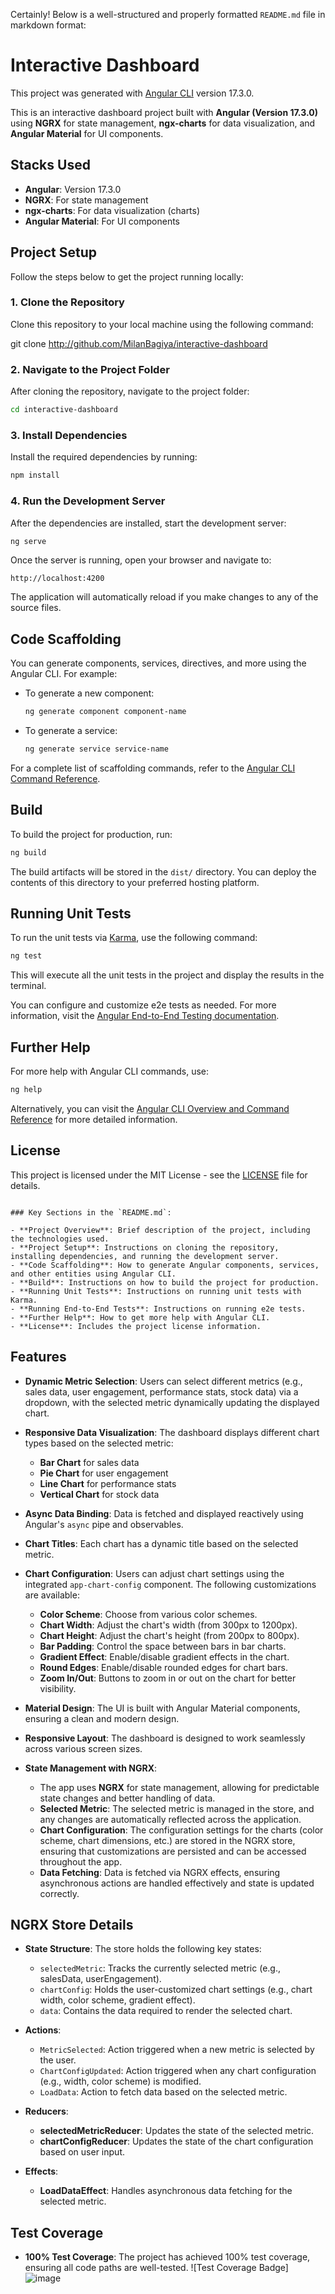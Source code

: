 Certainly! Below is a well-structured and properly formatted `README.md` file in markdown format:

# Interactive Dashboard

This project was generated with [Angular CLI](https://github.com/angular/angular-cli) version 17.3.0.

This is an interactive dashboard project built with **Angular (Version 17.3.0)** using **NGRX** for state management, **ngx-charts** for data visualization, and **Angular Material** for UI components.

## Stacks Used

- **Angular**: Version 17.3.0
- **NGRX**: For state management
- **ngx-charts**: For data visualization (charts)
- **Angular Material**: For UI components

## Project Setup

Follow the steps below to get the project running locally:

### 1. Clone the Repository

Clone this repository to your local machine using the following command:

git clone http://github.com/MilanBagiya/interactive-dashboard

### 2. Navigate to the Project Folder

After cloning the repository, navigate to the project folder:

```bash
cd interactive-dashboard
```

### 3. Install Dependencies

Install the required dependencies by running:

```bash
npm install
```

### 4. Run the Development Server

After the dependencies are installed, start the development server:

```bash
ng serve
```

Once the server is running, open your browser and navigate to:

```
http://localhost:4200
```

The application will automatically reload if you make changes to any of the source files.

## Code Scaffolding

You can generate components, services, directives, and more using the Angular CLI. For example:

- To generate a new component:

  ```bash
  ng generate component component-name
  ```

- To generate a service:

  ```bash
  ng generate service service-name
  ```

For a complete list of scaffolding commands, refer to the [Angular CLI Command Reference](https://angular.io/cli).

## Build

To build the project for production, run:

```bash
ng build
```

The build artifacts will be stored in the `dist/` directory. You can deploy the contents of this directory to your preferred hosting platform.

## Running Unit Tests

To run the unit tests via [Karma](https://karma-runner.github.io), use the following command:

```bash
ng test
```

This will execute all the unit tests in the project and display the results in the terminal.

You can configure and customize e2e tests as needed. For more information, visit the [Angular End-to-End Testing documentation](https://angular.io/guide/testing#end-to-end-testing).

## Further Help

For more help with Angular CLI commands, use:

```bash
ng help
```

Alternatively, you can visit the [Angular CLI Overview and Command Reference](https://angular.io/cli) for more detailed information.

## License

This project is licensed under the MIT License - see the [LICENSE](LICENSE) file for details.

```

### Key Sections in the `README.md`:

- **Project Overview**: Brief description of the project, including the technologies used.
- **Project Setup**: Instructions on cloning the repository, installing dependencies, and running the development server.
- **Code Scaffolding**: How to generate Angular components, services, and other entities using Angular CLI.
- **Build**: Instructions on how to build the project for production.
- **Running Unit Tests**: Instructions on running unit tests with Karma.
- **Running End-to-End Tests**: Instructions on running e2e tests.
- **Further Help**: How to get more help with Angular CLI.
- **License**: Includes the project license information.
```

## Features

- **Dynamic Metric Selection**: Users can select different metrics (e.g., sales data, user engagement, performance stats, stock data) via a dropdown, with the selected metric dynamically updating the displayed chart.
- **Responsive Data Visualization**: The dashboard displays different chart types based on the selected metric:
  - **Bar Chart** for sales data
  - **Pie Chart** for user engagement
  - **Line Chart** for performance stats
  - **Vertical Chart** for stock data
- **Async Data Binding**: Data is fetched and displayed reactively using Angular's `async` pipe and observables.

- **Chart Titles**: Each chart has a dynamic title based on the selected metric.

- **Chart Configuration**: Users can adjust chart settings using the integrated `app-chart-config` component. The following customizations are available:

  - **Color Scheme**: Choose from various color schemes.
  - **Chart Width**: Adjust the chart's width (from 300px to 1200px).
  - **Chart Height**: Adjust the chart's height (from 200px to 800px).
  - **Bar Padding**: Control the space between bars in bar charts.
  - **Gradient Effect**: Enable/disable gradient effects in the chart.
  - **Round Edges**: Enable/disable rounded edges for chart bars.
  - **Zoom In/Out**: Buttons to zoom in or out on the chart for better visibility.

- **Material Design**: The UI is built with Angular Material components, ensuring a clean and modern design.

- **Responsive Layout**: The dashboard is designed to work seamlessly across various screen sizes.

- **State Management with NGRX**:
  - The app uses **NGRX** for state management, allowing for predictable state changes and better handling of data.
  - **Selected Metric**: The selected metric is managed in the store, and any changes are automatically reflected across the application.
  - **Chart Configuration**: The configuration settings for the charts (color scheme, chart dimensions, etc.) are stored in the NGRX store, ensuring that customizations are persisted and can be accessed throughout the app.
  - **Data Fetching**: Data is fetched via NGRX effects, ensuring asynchronous actions are handled effectively and state is updated correctly.

## NGRX Store Details

- **State Structure**: The store holds the following key states:

  - `selectedMetric`: Tracks the currently selected metric (e.g., salesData, userEngagement).
  - `chartConfig`: Holds the user-customized chart settings (e.g., chart width, color scheme, gradient effect).
  - `data`: Contains the data required to render the selected chart.

- **Actions**:

  - `MetricSelected`: Action triggered when a new metric is selected by the user.
  - `ChartConfigUpdated`: Action triggered when any chart configuration (e.g., width, color scheme) is modified.
  - `LoadData`: Action to fetch data based on the selected metric.

- **Reducers**:

  - **selectedMetricReducer**: Updates the state of the selected metric.
  - **chartConfigReducer**: Updates the state of the chart configuration based on user input.

- **Effects**:
  - **LoadDataEffect**: Handles asynchronous data fetching for the selected metric.


## Test Coverage

- **100% Test Coverage**: The project has achieved 100% test coverage, ensuring all code paths are well-tested. ![Test Coverage Badge]
![image](https://github.com/user-attachments/assets/8e78b424-d976-4cad-945e-9f6ddf5053ef)
